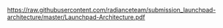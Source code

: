 https://raw.githubusercontent.com/radianceteam/submission_launchpad-architecture/master/Launchpad-Architecture.pdf
